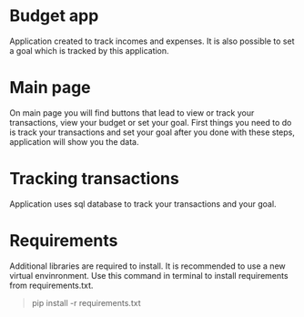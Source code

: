 # Budget app

Application created to track incomes and expenses. 
It is also possible to set a goal which is tracked by this application.

# Main page
On main page you will find buttons that lead to view or track your transactions,
view your budget or set your goal. First things you need to do is
track your transactions and set your goal after you done with these steps, 
application will show you the data.

# Tracking transactions
Application uses sql database to track your transactions and your goal.

# Requirements
Additional libraries are required to install.
It is recommended to use a new virtual envinronment.
Use this command in terminal to install requirements from requirements.txt.
>pip install -r requirements.txt
